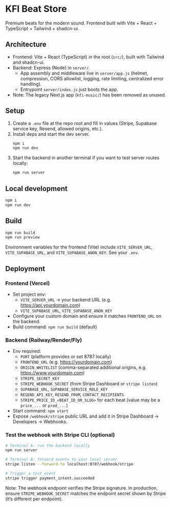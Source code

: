# KFI Beat Store

Premium beats for the modern sound. Frontend built with Vite + React + TypeScript + Tailwind + shadcn-ui.

## Architecture

- Frontend: Vite + React (TypeScript) in the root (`src/`), built with Tailwind and shadcn-ui.
- Backend: Express (Node) in `server/`.
  - App assembly and middleware live in `server/app.js` (helmet, compression, CORS allowlist, logging, rate limiting, centralized error handling).
  - Entrypoint `server/index.js` just boots the app.
- Note: The legacy Next.js app (`kfi-music/`) has been removed as unused.

## Setup

1. Create a `.env` file at the repo root and fill in values (Stripe, Supabase service key, Resend, allowed origins, etc.).
2. Install deps and start the dev server.
   ```sh
   npm i
   npm run dev
   ```
3. Start the backend in another terminal if you want to test server routes locally:
   ```sh
   npm run server
   ```

## Local development

```sh
npm i
npm run dev
```

## Build

```sh
npm run build
npm run preview
```

Environment variables for the frontend (Vite) include `VITE_SERVER_URL`, `VITE_SUPABASE_URL`, and `VITE_SUPABASE_ANON_KEY`. See your `.env`.

## Deployment

### Frontend (Vercel)

- Set project env:
  - `VITE_SERVER_URL` → your backend URL (e.g. https://api.yourdomain.com)
  - `VITE_SUPABASE_URL`, `VITE_SUPABASE_ANON_KEY`
- Configure your custom domain and ensure it matches `FRONTEND_URL` on the backend.
- Build command: `npm run build` (default)

### Backend (Railway/Render/Fly)

- Env required:
  - `PORT` (platform provides or set 8787 locally)
  - `FRONTEND_URL` (e.g. https://yourdomain.com)
  - `ORIGIN_WHITELIST` (comma-separated additional origins, e.g. https://www.yourdomain.com)
  - `STRIPE_SECRET_KEY`
  - `STRIPE_WEBHOOK_SECRET` (from Stripe Dashboard or `stripe listen`)
  - `SUPABASE_URL`, `SUPABASE_SERVICE_ROLE_KEY`
  - `RESEND_API_KEY`, `RESEND_FROM`, `CONTACT_RECIPIENTS`
  - `STRIPE_PRICE_ID_<BEAT_ID_OR_SLUG>` for each beat (value may be a `price_...` or `prod_...`)
- Start command: `npm start`
- Expose `/webhook/stripe` public URL and add it in Stripe Dashboard → Developers → Webhooks.

### Test the webhook with Stripe CLI (optional)

```sh
# Terminal A: run the backend locally
npm run server

# Terminal B: forward events to your local server
stripe listen --forward-to localhost:8787/webhook/stripe

# Trigger a test event
stripe trigger payment_intent.succeeded
```

Note: The webhook endpoint verifies the Stripe signature. In production, ensure `STRIPE_WEBHOOK_SECRET` matches the endpoint secret shown by Stripe (it’s different per endpoint).
